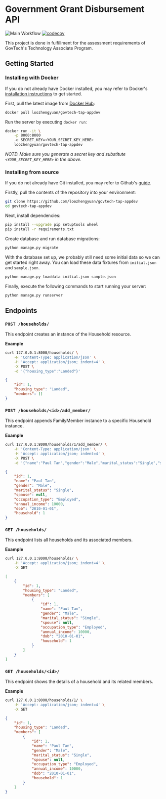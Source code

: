 # Government Grant Disbursement API

![Main Workflow](https://github.com/loozhengyuan/govtech-tap-appdev/workflows/Main%20Workflow/badge.svg) [![codecov](https://codecov.io/gh/loozhengyuan/govtech-tap-appdev/branch/master/graph/badge.svg?token=DUHFG0bfko)](https://codecov.io/gh/loozhengyuan/govtech-tap-appdev)

This project is done in fulfillment for the assessment requirements of GovTech's Technology Associate Program.

## Getting Started

### Installing with Docker

If you do not already have Docker installed, you may refer to Docker's [installation instructions](https://docs.docker.com/install/) to get started.

First, pull the latest image from [Docker Hub](https://hub.docker.com/r/loozhengyuan/govtech-tap-appdev):

```sh
docker pull loozhengyuan/govtech-tap-appdev
```

Run the server by executing `docker run`:

```sh
docker run -it \
    -p 8000:8000
    -e SECRET_KEY=<YOUR_SECRET_KEY_HERE>
    loozhengyuan/govtech-tap-appdev
```

_NOTE: Make sure you generate a secret key and substitute `<YOUR_SECRET_KEY_HERE>` in the above._

### Installing from source

If you do not already have Git installed, you may refer to Github's [guide](https://help.github.com/en/github/getting-started-with-github/set-up-git).

Firstly, pull the contents of the repository into your environment:

```sh
git clone https://github.com/loozhengyuan/govtech-tap-appdev
cd govtech-tap-appdev
```

Next, install dependencies:

```sh
pip install --upgrade pip setuptools wheel
pip install -r requirements.txt
```

Create database and run database migrations:

```sh
python manage.py migrate
```

With the database set up, we probably still need some initial data so we can get started right away. You can load these data fixtures from `initial.json` and `sample.json`.

```sh
python manage.py loaddata initial.json sample.json
```

Finally, execute the following commands to start running your server:

```sh
python manage.py runserver
```

## Endpoints

### `POST /households/`

This endpoint creates an instance of the Household resource.

**Example**

```sh
curl 127.0.0.1:8000/households/ \
    -H 'Content-Type: application/json' \
    -H 'Accept: application/json; indent=4' \
    -X POST \
    -d '{"housing_type":"Landed"}'
```
```json
{
    "id": 1,
    "housing_type": "Landed",
    "members": []
}
```

### `POST /households/<id>/add_member/`

This endpoint appends FamilyMember instance to a specific Household instance.

**Example**

```sh
curl 127.0.0.1:8000/households/1/add_member/ \
    -H 'Content-Type: application/json' \
    -H 'Accept: application/json; indent=4' \
    -X POST \
    -d '{"name":"Paul Tan","gender":"Male","marital_status":"Single","spouse":null,"occupation_type":"Employed","annual_income":10000,"dob":"2010-01-01"}'
```
```json
{
    "id": 1,
    "name": "Paul Tan",
    "gender": "Male",
    "marital_status": "Single",
    "spouse": null,
    "occupation_type": "Employed",
    "annual_income": 10000,
    "dob": "2010-01-01",
    "household": 1
}
```

### `GET /households/`

This endpoint lists all households and its associated members.

**Example**

```sh
curl 127.0.0.1:8000/households/ \
    -H 'Accept: application/json; indent=4' \
    -X GET
```
```json
[
    {
        "id": 1,
        "housing_type": "Landed",
        "members": [
            {
                "id": 1,
                "name": "Paul Tan",
                "gender": "Male",
                "marital_status": "Single",
                "spouse": null,
                "occupation_type": "Employed",
                "annual_income": 10000,
                "dob": "2010-01-01",
                "household": 1
            }
        ]
    }
]
```

### `GET /households/<id>/`

This endpoint shows the details of a household and its related members.

**Example**

```sh
curl 127.0.0.1:8000/households/1/ \
    -H 'Accept: application/json; indent=4' \
    -X GET
```
```json
{
    "id": 1,
    "housing_type": "Landed",
    "members": [
        {
            "id": 1,
            "name": "Paul Tan",
            "gender": "Male",
            "marital_status": "Single",
            "spouse": null,
            "occupation_type": "Employed",
            "annual_income": 10000,
            "dob": "2010-01-01",
            "household": 1
        }
    ]
}
```
